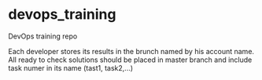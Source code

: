 # devops_training
DevOps training repo 

Each developer stores its results in the brunch named by his account name.
All ready to check solutions should be placed in master branch and include task numer in its name (tast1, task2,...)




